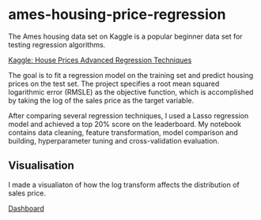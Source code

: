 # ames-housing-price-regression

The Ames housing data set on Kaggle is a popular beginner data set for testing regression algorithms.

[Kaggle: House Prices Advanced Regression Techniques](https://www.kaggle.com/c/house-prices-advanced-regression-techniques)

The goal is to fit a regression model on the training set and predict housing prices on the test set. The project specifies a root mean squared logarithmic error (RMSLE) as the objective function, which is accomplished by taking the log of the sales price as the target variable.

After comparing several regression techniques, I used a Lasso regression model and achieved a top 20% score on the leaderboard. My notebook contains data cleaning, feature transformation, model comparison and building, hyperparameter tuning and cross-validation evaluation.

## Visualisation

I made a visualiaton of how the log transform affects the distribution of sales price.

[Dashboard](https://public.tableau.com/views/Visualisation_15893478598660/Dashboard1?:display_count=y&publish=yes&:origin=viz_share_link)